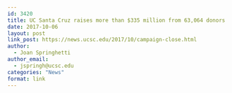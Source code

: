 ```yaml
---
id: 3420
title: UC Santa Cruz raises more than $335 million from 63,064 donors
date: 2017-10-06
layout: post
link_post: https://news.ucsc.edu/2017/10/campaign-close.html
author:
  - Joan Springhetti
author_email:
  - jspringh@ucsc.edu
categories: "News"
format: link
---
```

